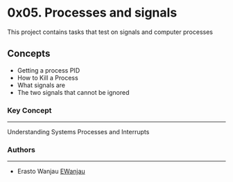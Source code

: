 # 0x05. Processes and signals
This project contains tasks that test on signals and computer processes

## Concepts
- Getting a process PID
- How to Kill a Process
- What signals are
- The two signals that cannot be ignored
### Key Concept
---
Understanding Systems Processes and Interrupts

### Authors
---
- Erasto Wanjau [EWanjau](wamwanjau@gmail.com)


